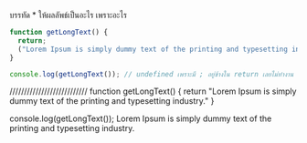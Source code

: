 บรรทัด \* ให้ผลลัพธ์เป็นอะไร เพราะอะไร

```js
function getLongText() {
  return;
  ("Lorem Ipsum is simply dummy text of the printing and typesetting industry.");
}

console.log(getLongText()); // undefined เพราะมี ; อยู่ข้างใน return เลยไม่ทำงาน
```



///////////////////////////
function getLongText() {
  return "Lorem Ipsum is simply dummy text of the printing and typesetting industry."
}

console.log(getLongText()); 
Lorem Ipsum is simply dummy text of the printing and typesetting industry.